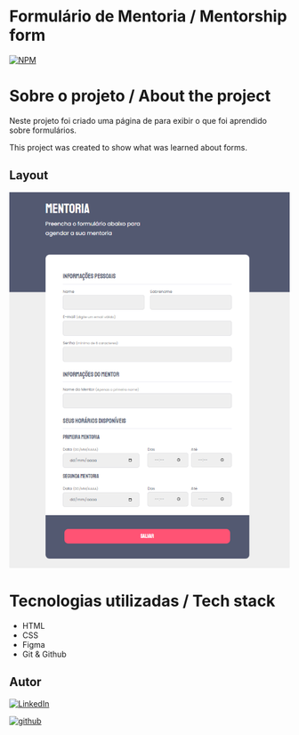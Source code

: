 # Formulário de Mentoria / Mentorship form
[![NPM](https://img.shields.io/npm/l/react)](./LICENSE)

# Sobre o projeto / About the project

Neste projeto foi criado uma página de para exibir o que foi aprendido sobre formulários.

This project was created to show what was learned about forms.

## Layout
![screen1](./assets/home-page-mentorship-form.png)

# Tecnologias utilizadas / Tech stack
- HTML
- CSS
- Figma
- Git & Github

## Autor

[![LinkedIn](https://img.shields.io/badge/-Rafael%20Nascimento-000099?style=flat&logo=linkedin)](https://www.linkedin.com/in/rafaelvnascimento/)

[![github](https://img.shields.io/badge/-Rafael%20Nascimento-000000?style=flat&logo=github)](https://www.linkedin.com/in/rafaelvnascimento/)
